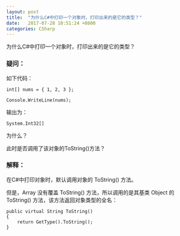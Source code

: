 ```yaml
---
layout: post
title:  "为什么C#中打印一个对象时，打印出来的是它的类型？"
date:   2017-07-28 10:51:24 +0800
categories: CSharp
---
```


为什么C#中打印一个对象时，打印出来的是它的类型？

### 疑问：

如下代码：

	int[] nums = { 1, 2, 3 };

	Console.WriteLine(nums);

输出为：

	System.Int32[] 

为什么？

此时是否调用了该对象的ToString()方法？

### 解释：

在C#中打印对象时，默认调用对象的 ToString() 方法。

但是，Array 没有覆盖 ToString() 方法，所以调用的是其基类 Object 的 ToString() 方法，该方法返回对象类型的全名：

	public virtual String ToString()
    {
        return GetType().ToString();
    }
